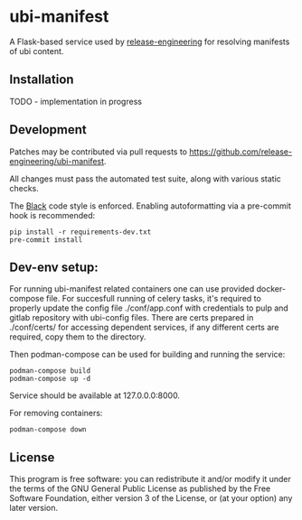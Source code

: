 ubi-manifest
============

A Flask-based service used by [release-engineering](https://github.com/release-engineering) for resolving manifests of ubi content.
 
Installation
------------
TODO - implementation in progress
  
Development
-----------
Patches may be contributed via pull requests to
https://github.com/release-engineering/ubi-manifest.

All changes must pass the automated test suite, along with various static
checks.

The [Black](https://black.readthedocs.io/) code style is enforced.
Enabling autoformatting via a pre-commit hook is recommended:

```
pip install -r requirements-dev.txt
pre-commit install
```

Dev-env setup:
--------------

For running ubi-manifest related containers one can use provided docker-compose file.
For succesfull running of celery tasks, it's required to properly update the config file ./conf/app.conf
with credentials to pulp and gitlab repository with ubi-config files.
There are certs prepared in ./conf/certs/ for accessing dependent services, 
if any different certs are required, copy them to the directory.

Then podman-compose can be used for building and running the service:
```
podman-compose build
podman-compose up -d
```
Service should be available at 127.0.0.0:8000.

For removing containers:
```
podman-compose down
```

License
-------

This program is free software: you can redistribute it and/or modify
it under the terms of the GNU General Public License as published by
the Free Software Foundation, either version 3 of the License, or
(at your option) any later version.
